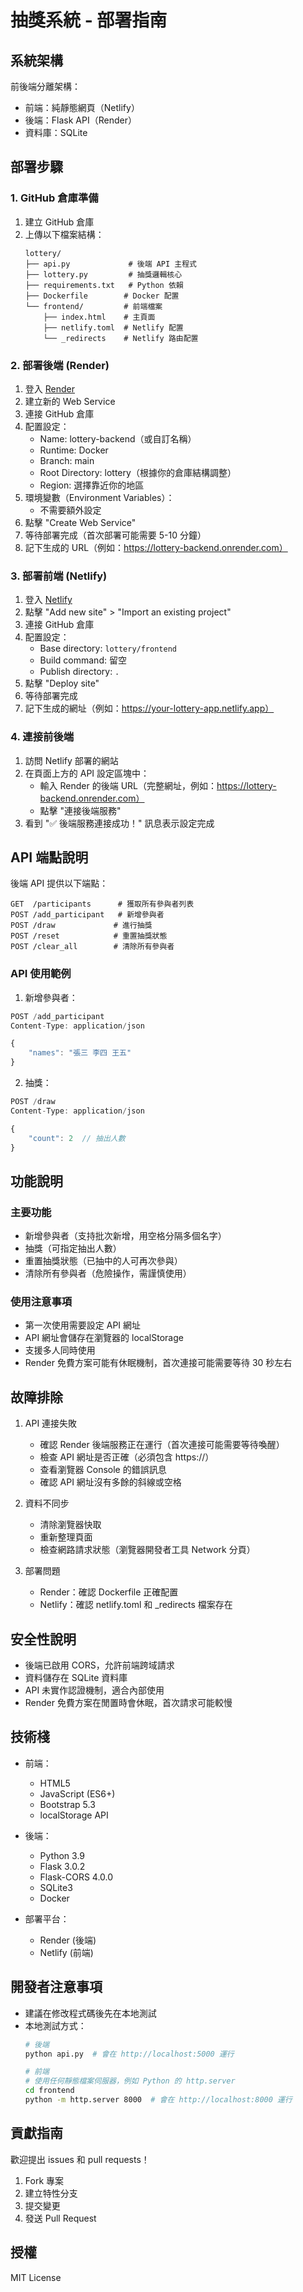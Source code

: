 # 抽獎系統 - 部署指南

## 系統架構

前後端分離架構：
- 前端：純靜態網頁（Netlify）
- 後端：Flask API（Render）
- 資料庫：SQLite

## 部署步驟

### 1. GitHub 倉庫準備

1. 建立 GitHub 倉庫
2. 上傳以下檔案結構：
   ```
   lottery/
   ├── api.py             # 後端 API 主程式
   ├── lottery.py         # 抽獎邏輯核心
   ├── requirements.txt   # Python 依賴
   ├── Dockerfile        # Docker 配置
   └── frontend/         # 前端檔案
       ├── index.html    # 主頁面
       ├── netlify.toml  # Netlify 配置
       └── _redirects    # Netlify 路由配置
   ```

### 2. 部署後端 (Render)

1. 登入 [Render](https://render.com/)
2. 建立新的 Web Service
3. 連接 GitHub 倉庫
4. 配置設定：
   - Name: lottery-backend（或自訂名稱）
   - Runtime: Docker
   - Branch: main
   - Root Directory: lottery（根據你的倉庫結構調整）
   - Region: 選擇靠近你的地區
5. 環境變數（Environment Variables）：
   - 不需要額外設定
6. 點擊 "Create Web Service"
7. 等待部署完成（首次部署可能需要 5-10 分鐘）
8. 記下生成的 URL（例如：https://lottery-backend.onrender.com）

### 3. 部署前端 (Netlify)

1. 登入 [Netlify](https://www.netlify.com/)
2. 點擊 "Add new site" > "Import an existing project"
3. 連接 GitHub 倉庫
4. 配置設定：
   - Base directory: `lottery/frontend`
   - Build command: 留空
   - Publish directory: `.`
5. 點擊 "Deploy site"
6. 等待部署完成
7. 記下生成的網址（例如：https://your-lottery-app.netlify.app）

### 4. 連接前後端

1. 訪問 Netlify 部署的網站
2. 在頁面上方的 API 設定區塊中：
   - 輸入 Render 的後端 URL（完整網址，例如：https://lottery-backend.onrender.com）
   - 點擊 "連接後端服務"
3. 看到 "✅ 後端服務連接成功！" 訊息表示設定完成

## API 端點說明

後端 API 提供以下端點：

```
GET  /participants      # 獲取所有參與者列表
POST /add_participant   # 新增參與者
POST /draw             # 進行抽獎
POST /reset            # 重置抽獎狀態
POST /clear_all        # 清除所有參與者
```

### API 使用範例

1. 新增參與者：
```javascript
POST /add_participant
Content-Type: application/json

{
    "names": "張三 李四 王五"
}
```

2. 抽獎：
```javascript
POST /draw
Content-Type: application/json

{
    "count": 2  // 抽出人數
}
```

## 功能說明

### 主要功能
- 新增參與者（支持批次新增，用空格分隔多個名字）
- 抽獎（可指定抽出人數）
- 重置抽獎狀態（已抽中的人可再次參與）
- 清除所有參與者（危險操作，需謹慎使用）

### 使用注意事項
- 第一次使用需要設定 API 網址
- API 網址會儲存在瀏覽器的 localStorage
- 支援多人同時使用
- Render 免費方案可能有休眠機制，首次連接可能需要等待 30 秒左右

## 故障排除

1. API 連接失敗
   - 確認 Render 後端服務正在運行（首次連接可能需要等待喚醒）
   - 檢查 API 網址是否正確（必須包含 https://）
   - 查看瀏覽器 Console 的錯誤訊息
   - 確認 API 網址沒有多餘的斜線或空格

2. 資料不同步
   - 清除瀏覽器快取
   - 重新整理頁面
   - 檢查網路請求狀態（瀏覽器開發者工具 Network 分頁）

3. 部署問題
   - Render：確認 Dockerfile 正確配置
   - Netlify：確認 netlify.toml 和 _redirects 檔案存在

## 安全性說明

- 後端已啟用 CORS，允許前端跨域請求
- 資料儲存在 SQLite 資料庫
- API 未實作認證機制，適合內部使用
- Render 免費方案在閒置時會休眠，首次請求可能較慢

## 技術棧

- 前端：
  - HTML5
  - JavaScript (ES6+)
  - Bootstrap 5.3
  - localStorage API

- 後端：
  - Python 3.9
  - Flask 3.0.2
  - Flask-CORS 4.0.0
  - SQLite3
  - Docker

- 部署平台：
  - Render (後端)
  - Netlify (前端)

## 開發者注意事項

- 建議在修改程式碼後先在本地測試
- 本地測試方式：
  ```bash
  # 後端
  python api.py  # 會在 http://localhost:5000 運行

  # 前端
  # 使用任何靜態檔案伺服器，例如 Python 的 http.server
  cd frontend
  python -m http.server 8000  # 會在 http://localhost:8000 運行
  ```

## 貢獻指南

歡迎提出 issues 和 pull requests！

1. Fork 專案
2. 建立特性分支
3. 提交變更
4. 發送 Pull Request

## 授權

MIT License
